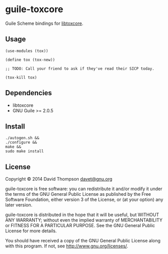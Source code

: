 guile-toxcore
=============

Guile Scheme bindings for [libtoxcore](https://github.com/irungentoo/toxcore).

Usage
-----

```
(use-modules (tox))

(define tox (tox-new))

;; TODO: Call your friend to ask if they've read their SICP today.

(tox-kill tox)
```

Dependencies
------------

* libtoxcore
* GNU Guile >= 2.0.5

Install
-------

```
./autogen.sh &&
./configure &&
make &&
sudo make install
```

License
-------

Copyright © 2014 David Thompson <davet@gnu.org>

guile-toxcore is free software: you can redistribute it and/or modify it under
the terms of the GNU General Public License as published by the Free Software
Foundation, either version 3 of the License, or (at your option) any later
version.

guile-toxcore is distributed in the hope that it will be useful, but WITHOUT
ANY WARRANTY; without even the implied warranty of MERCHANTABILITY or FITNESS
FOR A PARTICULAR PURPOSE.  See the GNU General Public License for more
details.

You should have received a copy of the GNU General Public License along with
this program.  If not, see <http://www.gnu.org/licenses/>.
